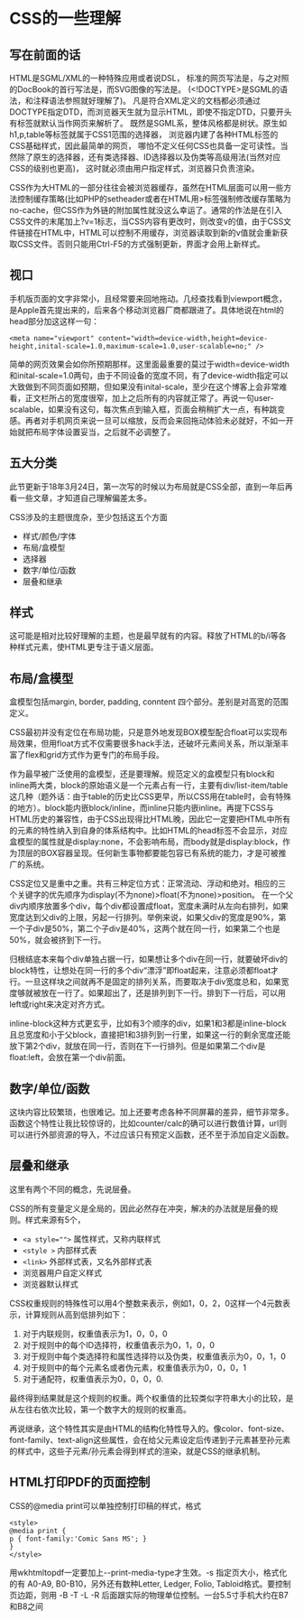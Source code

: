 # CSS的一些理解

写在前面的话
----
HTML是SGML/XML的一种特殊应用或者说DSL，
标准的网页写法是<!DOCTYPE html>，与之对照的DocBook的首行写法是<!DOCTYPE article>，而SVG图像的写法是<!DOCTYPE svg PUBLIC ...>。
(<!DOCTYPE>是SGML的语法，和注释语法<!-- -->参照就好理解了)。
凡是符合XML定义的文档都必须通过DOCTYPE指定DTD，而浏览器天生就为显示HTML，即使不指定DTD，只要开头有<html>标签就默认当作网页来解析了。
既然是SGML系，整体风格都是树状。原生如h1,p,table等标签就属于CSS1范围的选择器，
浏览器内建了各种HTML标签的CSS基础样式，因此最简单的网页，
哪怕不定义任何CSS也具备一定可读性。当然除了原生的选择器，还有类选择器、ID选择器以及伪类等高级用法(当然对应CSS的级别也更高)，
这时就必须由用户指定样式，浏览器只负责渲染。

CSS作为大HTML的一部分往往会被浏览器缓存，虽然在HTML层面可以用一些方法控制缓存策略(比如PHP的setheader或者在HTML用<meta HTTP-EQUIV>>标签强制修改缓存策略为no-cache，但CSS作为外链的附加属性就没这么幸运了。通常的作法是在引入CSS文件的末尾加上?v=1标志，当CSS内容有更改时，则改变v的值，由于CSS文件链接在HTML中，HTML可以控制不用缓存，浏览器读取到新的v值就会重新获取CSS文件。否则只能用Ctrl-F5的方式强制更新，界面才会用上新样式。

视口
----
手机版页面的文字非常小，且经常要来回地拖动。几经查找看到viewport概念，是Apple首先提出来的，后来各个移动浏览器厂商都跟进了。具体地说在html的head部分加这这样一句：

    <meta name="viewport" content="width=device-width,height=device-height,inital-scale=1.0,maximum-scale=1.0,user-scalable=no;" />

简单的网页效果会如你所预期那样。这里面最重要的莫过于width=device-width和inital-scale=1.0两句，由于不同设备的宽度不同，有了device-width指定可以大致做到不同页面如预期，但如果没有inital-scale，至少在这个博客上会非常难看，正文栏所占的宽度很窄，加上之后所有的内容就正常了。再说一句user-scalable，如果没有这句，每次焦点到输入框，页面会稍稍扩大一点，有种跳变感。再者对手机网页来说一旦可以缩放，反而会来回拖动体验未必就好，不如一开始就把布局字体设置妥当，之后就不必调整了。

五大分类
----
此节更新于18年3月24日，第一次写的时候以为布局就是CSS全部，直到一年后再看一些文章，才知道自己理解偏差太多。

CSS涉及的主题很庞杂，至少包括这五个方面
* 样式/颜色/字体
* 布局/盒模型
* 选择器
* 数字/单位/函数
* 层叠和继承

样式
----
这可能是相对比较好理解的主题，也是最早就有的内容。释放了HTML的b/i等各种样式元素，使HTML更专注于语义层面。

布局/盒模型
----
盒模型包括margin, border, padding, conntent 四个部分。差别是对高宽的范围定义。

CSS最初并没有定位在布局功能，只是意外地发现BOX模型配合float可以实现布局效果，但用float方式不仅需要很多hack手法，还破坏元素间关系，所以渐渐丰富了flex和grid方式作为更专门的布局手段。

作为最早被广泛使用的盒模型，还是要理解。规范定义的盒模型只有block和inline两大类，block的原始语义是一个元素占有一行，主要有div/list-item/table这几种（题外话：由于table的历史比CSS更早，所以CSS用在table时，会有特殊的地方）。block能内嵌block/inline，而inline只能内嵌inline。再提下CSS与HTML历史的兼容性，由于CSS出现得比HTML晚，因此它一定要把HTML中所有的元素的特性纳入到自身的体系结构中。比如HTML的head标签不会显示，对应盒模型的属性就是display:none，不会影响布局，而body就是display:block，作为顶层的BOX容器呈现。任何新生事物都要能包容已有系统的能力，才是可被推广的系统。

CSS定位又是重中之重。共有三种定位方式：正常流动、浮动和绝对。相应的三个关键字的优先顺序为display(不为none)>float(不为none)>position。
在一个父div内顺序放置多个div，每个div都设置成float，宽度未满时从左向右排列，如果宽度达到父div的上限，另起一行排列。举例来说，如果父div的宽度是90%，第一个子div是50%，第二个子div是40%，这两个就在同一行，如果第二个也是50%，就会被挤到下一行。

归根结底本来每个div单独占据一行，如果想让多个div在同一行，就要破坏div的block特性，让想处在同一行的多个div“漂浮”即float起来，注意必须都float才行。一旦这样块之间就再不是固定的排列关系，而要取决于div宽度总和，如果宽度够就被放在一行了。如果超出了，还是排列到下一行。排到下一行后，可以用left或right来决定对齐方式。

inline-block这种方式更玄乎，比如有3个顺序的div，如果1和3都是inline-block且总宽度和小于父block，直接把1和3排列到一行里，如果这一行的剩余宽度还能放下第2个div，就放在同一行，否则在下一行排列。但是如果第二个div是float:left，会放在第一个div前面。

数字/单位/函数
----
这块内容比较繁琐，也很难记。加上还要考虑各种不同屏幕的差异，细节非常多。函数这个特性让我比较惊讶的，比如counter/calc的确可以进行数值计算，url则可以进行外部资源的导入，不过应该只有预定义函数，还不至于添加自定义函数。

层叠和继承
----
这里有两个不同的概念，先说层叠。

CSS的所有变量定义是全局的，因此必然存在冲突，解决的办法就是层叠的规则。样式来源有5个，
* `<a style="">`  属性样式，又称内联样式
* `<style >`  内部样式表
* `<link>` 外部样式表，又名外部样式表
* 浏览器用户自定义样式
* 浏览器默认样式

CSS权重规则的特殊性可以用4个整数来表示，例如1，0，2，0这样一个4元数表示，计算规则从高到低排列如下：
1. 对于内联规则，权重值表示为1，0，0，0 
2. 对于规则中的每个ID选择符，权重值表示为0，1，0，0 
3. 对于规则中每个类选择符和属性选择符以及伪类，权重值表示为0，0，1，0 
4. 对于规则中的每个元素名或者伪元素，权重值表示为0，0，0，1 
5. 对于通配符，权重值表示为0，0，0，0. 

最终得到结果就是这个规则的权重。两个权重值的比较类似字符串大小的比较，是从左往右依次比较，第一个数字大的规则的权重高。

再说继承，这个特性其实是由HTML的结构化特性导入的。像color、font-size、font-family、text-align这些属性，会在给父元素设定后传递到子元素甚至孙元素的样式中，这些子元素/孙元素会得到样式的渲染，就是CSS的继承机制。

HTML打印PDF的页面控制
--
CSS的@media print可以单独控制打印稿的样式，格式

```
<style>
@media print {
p { font-family:'Comic Sans MS'; }
}
</style>
```

用wkhtmltopdf一定要加上--print-media-type才生效。-s 指定页大小，格式化的有 A0-A9, B0-B10，另外还有数种Letter, Ledger, Folio, Tabloid格式。要控制页边距，则用 -B -T -L -R 后面跟实际的物理单位控制。一台5.5寸手机大约在B7和B8之间